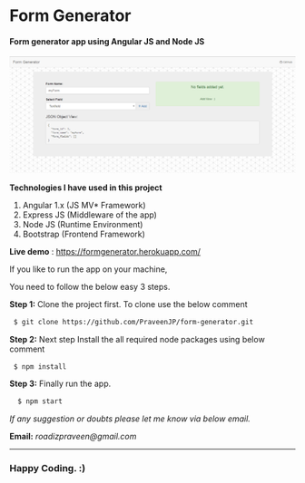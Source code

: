 Form Generator
===========================================

#### Form generator app using Angular JS and Node JS ####

![alt tag](https://raw.githubusercontent.com/PraveenJP/form-generator/master/app/img/screenshot.PNG)

__Technologies I have used in this project__

1. Angular 1.x (JS MV* Framework)
2. Express JS (Middleware of the app)
3. Node JS (Runtime Environment)
4. Bootstrap (Frontend Framework)

__Live demo__ : <https://formgenerator.herokuapp.com/>

If you like to run the app on your machine,

You need to follow the below easy 3 steps.

__Step 1:__ Clone the project first. To clone use the below comment

``` bash
 $ git clone https://github.com/PraveenJP/form-generator.git
```

__Step 2:__ Next step Install the all required node packages using below comment

```bash
 $ npm install
```

__Step 3:__ Finally run the app.

```bash
  $ npm start 
```

_If any suggestion or doubts please let me know via below email._

__Email:__ _roadizpraveen@gmail.com_

- - - -

### Happy Coding. :)
